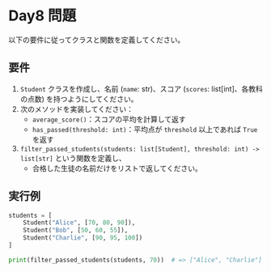 # Day8 問題

以下の要件に従ってクラスと関数を定義してください。

## 要件

1. `Student` クラスを作成し、名前 (`name`: str)、スコア (`scores`: list[int]、各教科の点数) を持つようにしてください。
2. 次のメソッドを実装してください：
   - `average_score()`：スコアの平均を計算して返す
   - `has_passed(threshold: int)`：平均点が `threshold` 以上であれば `True` を返す
3. `filter_passed_students(students: list[Student], threshold: int) -> list[str]` という関数を定義し、
   - 合格した生徒の名前だけをリストで返してください。

## 実行例

```python
students = [
    Student("Alice", [70, 80, 90]),
    Student("Bob", [50, 60, 55]),
    Student("Charlie", [90, 95, 100])
]

print(filter_passed_students(students, 70))  # => ["Alice", "Charlie"]
```
